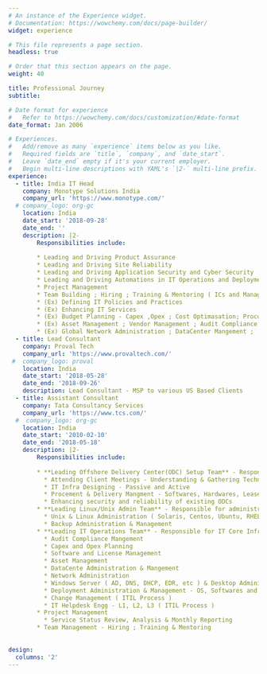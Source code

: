 ```yaml
---
# An instance of the Experience widget.
# Documentation: https://wowchemy.com/docs/page-builder/
widget: experience

# This file represents a page section.
headless: true

# Order that this section appears on the page.
weight: 40

title: Professional Journey
subtitle:

# Date format for experience
#   Refer to https://wowchemy.com/docs/customization/#date-format
date_format: Jan 2006

# Experiences.
#   Add/remove as many `experience` items below as you like.
#   Required fields are `title`, `company`, and `date_start`.
#   Leave `date_end` empty if it's your current employer.
#   Begin multi-line descriptions with YAML's `|2-` multi-line prefix.
experience:
  - title: India IT Head
    company: Monotype Solutions India
    company_url: 'https://www.monotype.com/'
  # company_logo: org-gc
    location: India
    date_start: '2018-09-28'
    date_end: ''
    description: |2-
        Responsibilities include:
        
        * Leading and Driving Product Assurance
        * Leading and Driving Site Reliability
        * Leading and Driving Application Security and Cyber Security
        * Leading and Driving Automations in IT Operations and Deployments
        * Project Management 
        * Team Building ; Hiring ; Training & Mentoring ( ICs and Managers )
        * (Ex) Defining IT Policies and Practices
        * (Ex) Enhancing IT Services
        * (Ex) Budget Planning - Capex ,Opex ; Cost Optimasation; Procurement - Softwares, High End Hardwares, Lease Lines, etc
        * (Ex) Asset Management ; Vendor Management ; Audit Compliance Mangement ; 
        * (Ex) Global Network Administration ; DataCenter Mangement ; 
  - title: Lead Consultant
    company: Proval Tech
    company_url: 'https://www.provaltech.com/'
 #  company_logo: proval
    location: India
    date_start: '2018-05-28'
    date_end: '2018-09-26'
    description: Lead Consultant - MSP to various US Based Clients
  - title: Assistant Consultant
    company: Tata Consultancy Services
    company_url: 'https://www.tcs.com/'
  #  company_logo: org-gc
    location: India
    date_start: '2010-02-10'
    date_end: '2018-05-18'
    description: |2-
        Responsibilities include:
        
        * **Leading Offshore Delivery Center(ODC) Setup Team** - Responsible for all ODC setup at all North India branches of TCS
          * Attending Client Meetings - Understanding & Gathering Technical and Security requirements 
          * IT Infra Designing - Passive and Active
          * Procement & Delivery Mangment - Softwares, Hardwares, Leased Lines , etc  
          * Enhancing security and reliability of existing ODCs
        * **Leading Linux/Unix Admin Team** - Responsible for administration and management of Linux/Unix infra for few major client projects at all North India branches of TCS as well as for TCS's internal infra
          * Unix & Linux Administration ( Solaris, Centos, Ubuntu, RHEL )
          * Backup Administration & Management
        * **Leading IT Operations Team** - Responsible for IT Core Infra enablement, management and support.
          * Audit Compliance Mangement
          * Capex and Opex Planning
          * Software and License Management
          * Asset Management
          * DataCente Administration & Mangement        
          * Network Administration 
          * Windows Server ( AD, DNS, DHCP, EDR, etc ) & Desktop Administration 
          * Deployment Administration & Management - OS, Softwares and Win Patches
          * Change Management ( ITIL Process )
          * IT Helpdesk Engg - L1, L2, L3 ( ITIL Process )
        * Project Management
          * Service Status Review, Analysis & Monthly Reporting
        * Team Management - Hiring ; Training & Mentoring
        
        
design:
  columns: '2'
---
```

